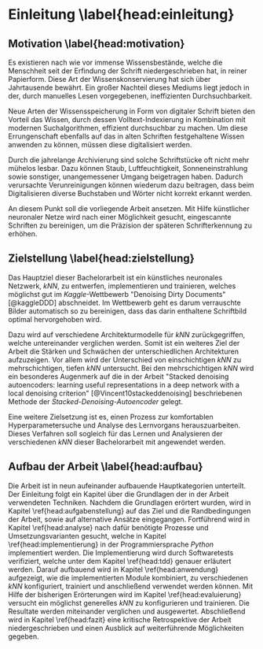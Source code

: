 # Einleitung \label{head:einleitung}

## Motivation \label{head:motivation}

Es existieren nach wie vor immense Wissensbestände, welche die Menschheit seit der Erfindung der Schrift niedergeschrieben hat, in reiner Papierform. Diese Art der Wissenskonservierung hat sich über Jahrtausende bewährt. Ein großer Nachteil dieses Mediums liegt jedoch in der, durch manuelles Lesen vorgegebenen, ineffizienten Durchsuchbarkeit.

Neue Arten der Wissensspeicherung in Form von digitaler Schrift bieten den Vorteil das Wissen, durch dessen Volltext-Indexierung in Kombination mit modernen Suchalgorithmen, effizient durchsuchbar zu machen. Um diese Errungenschaft ebenfalls auf das in alten Schriften festgehaltene Wissen anwenden zu können, müssen diese digitalisiert werden.

Durch die jahrelange Archivierung sind solche Schriftstücke oft nicht mehr mühelos lesbar. Dazu können Staub, Luftfeuchtigkeit, Sonneneinstrahlung sowie sonstiger, unangemessener Umgang beigetragen haben. Dadurch verursachte Verunreinigungen können wiederum dazu beitragen, dass beim Digitalisieren diverse Buchstaben und Wörter nicht korrekt erkannt werden.

An diesem Punkt soll die vorliegende Arbeit ansetzen. Mit Hilfe künstlicher neuronaler Netze wird nach einer Möglichkeit gesucht, eingescannte Schriften zu bereinigen, um die Präzision der späteren Schrifterkennung zu erhöhen.

## Zielstellung \label{head:zielstellung}

Das Hauptziel dieser Bachelorarbeit ist ein künstliches neuronales Netzwerk, *kNN*, zu entwerfen, implementieren und trainieren, welches möglichst gut im *Kaggle*-Wettbewerb "Denoising Dirty Documents" [@kaggleDDD] abschneidet. Im Wettbewerb geht es darum verrauschte Bilder automatisch so zu bereinigen, dass das darin enthaltene Schriftbild optimal hervorgehoben wird.

Dazu wird auf verschiedene Architekturmodelle für *kNN* zurückgegriffen, welche untereinander verglichen werden. Somit ist ein weiteres Ziel der Arbeit die Stärken und Schwächen der unterschiedlichen Architekturen aufzuzeigen. Vor allem wird der Unterschied von einschichtigen *kNN* zu mehrschichtigen, tiefen *kNN* untersucht. Bei den mehrschichtigen *kNN* wird ein besonderes Augenmerk auf die in der Arbeit "Stacked denoising autoencoders: learning useful representations in a deep network with a local denoising criterion" [@Vincent10stackeddenoising] beschriebenen Methode der *Stacked-Denoising-Autoencoder* gelegt.

Eine weitere Zielsetzung ist es, einen Prozess zur komfortablen Hyperparametersuche und Analyse des Lernvorgans herauszuarbeiten. Dieses Verfahren soll sogleich für das Lernen und Analysieren der verschiedenen *kNN* dieser Bachelorarbeit mit angewendet werden.

## Aufbau der Arbeit \label{head:aufbau}

Die Arbeit ist in neun aufeinander aufbauende Hauptkategorien unterteilt. Der Einleitung folgt ein Kapitel über die Grundlagen der in der Arbeit verwendeten Techniken. Nachdem die Grundlagen erörtert wurden, wird in Kapitel \ref{head:aufgabenstellung} auf das Ziel und die Randbedingungen der Arbeit, sowie auf alternative Ansätze eingegangen. Fortführend wird in Kapitel \ref{head:analyse} nach dafür benötigte Prozesse und Umsetzungsvarianten gesucht, welche in Kapitel \ref{head:implementierung} in der Programmiersprache *Python* implementiert werden. Die Implementierung wird durch Softwaretests verifiziert, welche unter dem Kapitel \ref{head:tdd} genauer erläutert werden. Darauf aufbauend wird in Kapitel \ref{head:anwendung} aufgezeigt, wie die implementierten Module kombiniert, zu verschiedenen *kNN* konfiguriert, trainiert und anschließend verwendet werden können. Mit Hilfe der bisherigen Erörterungen wird im Kapitel \ref{head:evaluierung} versucht ein möglichst generelles *kNN* zu konfigurieren und trainieren. Die Resultate werden miteinander verglichen und ausgewertet. Abschließend wird in Kapitel \ref{head:fazit} eine kritische Retrospektive der Arbeit niedergeschrieben und einen Ausblick auf weiterführende Möglichkeiten gegeben.

